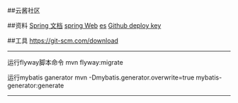 ##云酱社区

##资料
[Spring 文档](http://spring.io/guides)
[spring Web](https://spring.io/guides/gs/serving-web-content/)
[es](https://elasticsearch.cn/explose)
[Github deploy key](https://developer.github.com/v3/guides/managing-deploy-keys/#deploy-keys)


##工具
https://git-scm.com/download     

***
运行flyway脚本命令
mvn flyway:migrate

运行mybatis ganerator
mvn -Dmybatis.generator.overwrite=true mybatis-generator:generate
***